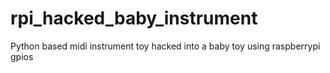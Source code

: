 # rpi_hacked_baby_instrument
Python based midi instrument toy hacked into a baby toy using raspberrypi gpios
